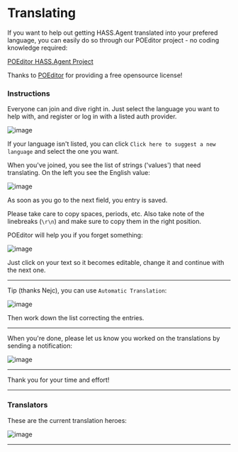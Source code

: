 # Translating

If you want to help out getting HASS.Agent translated into your prefered language, you can easily do so through our POEditor project - no coding knowledge required:

[POEditor HASS.Agent Project](https://poeditor.com/join/project/R7HIVG0wie)

Thanks to [POEditor](https://poeditor.com) for providing a free opensource license!

### Instructions

Everyone can join and dive right in. Just select the language you want to help with, and register or log in with a listed auth provider.

![image](https://user-images.githubusercontent.com/81011038/161296804-523fc90f-91a2-4a74-bdc8-c98ffe881131.png)

If your language isn't listed, you can click `Click here to suggest a new language` and select the one you want.

When you've joined, you see the list of strings ('values') that need translating. On the left you see the English value:

![image](https://user-images.githubusercontent.com/81011038/161297194-959fd627-3bb4-48b2-af9f-d8c24bad7a34.png)

As soon as you go to the next field, you entry is saved. 

Please take care to copy spaces, periods, etc. Also take note of the linebreaks (`\r\n`) and make sure to copy them in the right position. 

POEditor will help you if you forget something:

![image](https://user-images.githubusercontent.com/81011038/161297473-4e70dde9-1c96-4644-a844-a5bab082deb7.png)

Just click on your text so it becomes editable, change it and continue with the next one.

---

Tip (thanks Nejc), you can use `Automatic Translation`:

![image](https://user-images.githubusercontent.com/81011038/163666680-6fdd7e6d-afbb-49f9-b4fc-f6da1016336b.png)

Then work down the list correcting the entries.

---

When you're done, please let us know you worked on the translations by sending a notification:

![image](https://user-images.githubusercontent.com/81011038/161297810-25722d35-54d2-4179-8d44-8dd7b9c6fe70.png)

---

Thank you for your time and effort! 

---

### Translators

These are the current translation heroes:

![image](https://user-images.githubusercontent.com/81011038/167806134-9ff3a995-53a8-48f0-b731-e0147abbf6ad.png)


---
